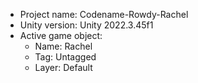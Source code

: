 <!-- UNITY CODE ASSIST INSTRUCTIONS START -->
- Project name: Codename-Rowdy-Rachel
- Unity version: Unity 2022.3.45f1
- Active game object:
  - Name: Rachel
  - Tag: Untagged
  - Layer: Default
<!-- UNITY CODE ASSIST INSTRUCTIONS END -->